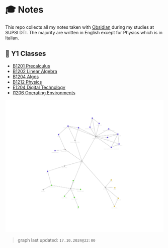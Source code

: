 # 🎓 Notes

This repo collects all my notes taken with [Obsidian](https://obsidian.md/) during my studies at SUPSI DTI. The majority are written in English except for Physics which is in Italian.

## 💫 Y1 Classes

- [B1201 Precalculus](./B1201%20Precalculus/_precalculus.index.md)
- [B1202 Linear Algebra](./B1202%20Linear%20Algebra/_linear_algebra.index.md)
- [B1204 Algos](./B1204%20Algos/_algos.index.md)
- [B1212 Physics](./B1212%20Physics/_physics.index.md)
- [E1204 Digital Technology](./E1204%20DigiTec/_digitec.index.md)
- [I1206 Operating Environments](./I1206%20Envs/_env.index.md)

![graph](./graph.png)

> graph last updated: `17.10.2024@22:00`
